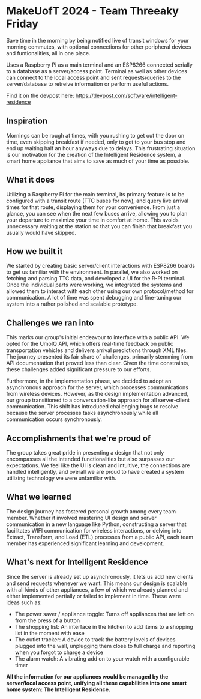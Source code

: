 # MakeUofT 2024 - Team Threeaky Friday

Save time in the morning by being notified live of transit windows for your morning commutes, with optional connections for other peripheral devices and funtionalities, all in one place.

Uses a Raspberry Pi as a main terminal and an ESP8266 connected serially to a database as a server/access point. Terminal as well as other devices can connect to the local access point and sent requests/queries to the server/database to retreive information or perform useful actions.

Find it on the devpost here: https://devpost.com/software/intelligent-residence

## Inspiration
Mornings can be rough at times, with you rushing to get out the door on time, even skipping breakfast if needed, only to get to your bus stop and end up waiting half an hour anyways due to delays. This frustrating situation is our motivation for the creation of the Intelligent Residence system, a smart home appliance that aims to save as much of your time as possible.

## What it does
Utilizing a Raspberry Pi for the main terminal, its primary feature is to be configured with a transit route (TTC  buses for now), and query live arrival times for that route, displaying them for your convenience. From just a glance, you can see when the next few buses arrive, allowing you to plan your departure to maximize your time in comfort at home. This avoids unnecessary waiting at the station so that you can finish that breakfast you usually would have skipped.

## How we built it
We started by creating basic server/client interactions with ESP8266 boards to get us familiar with the environment. In parallel, we also worked on fetching and parsing TTC data, and developed a UI for the R-PI terminal. Once the individual parts were working, we integrated the systems and allowed them to interact with each other using our own protocol/method for communication. A lot of time was spent debugging and fine-tuning our system into a rather polished and scalable prototype.

## Challenges we ran into
This marks our group's initial endeavour to interface with a public API. We opted for the UmoIQ API, which offers real-time feedback on public transportation vehicles and delivers arrival predictions through XML files. The journey presented its fair share of challenges, primarily stemming from API documentation that proved less than clear. Given the time constraints, these challenges added significant pressure to our efforts.

Furthermore, in the implementation phase, we decided to adopt an asynchronous approach for the server, which processes communications from wireless devices. However, as the design implementation advanced, our group transitioned to a conversation-like approach for all server-client communication. This shift has introduced challenging bugs to resolve because the server processes tasks asynchronously while all communication occurs synchronously.

## Accomplishments that we're proud of
The group takes great pride in presenting a design that not only encompasses all the intended functionalities but also surpasses our expectations. We feel like the UI is clean and intuitive, the connections are handled intelligently, and overall we are proud to have created a system utilizing technology we were unfamiliar with.

## What we learned
The design journey has fostered personal growth among every team member. Whether it involved mastering UI design and server communication in a new language like Python, constructing a server that facilitates WIFI communication for wireless interactions, or delving into Extract, Transform, and Load (ETL) processes from a public API, each team member has experienced significant learning and development. 

## What's next for Intelligent Residence
Since the server is already set up asynchronously, it lets us add new clients and send requests whenever we want. This means our design is scalable with all kinds of other appliances, a few of which we already planned and either implemented partially or failed to implement in time. These were ideas such as:
- The power saver / appliance toggle: Turns off appliances that are left on from the press of a button
- The shopping list: An interface in the kitchen to add items to a shopping list in the moment with ease
- The outlet tracker: A device to track the battery levels of devices plugged into the wall, unplugging them close to full charge and reporting when you forgot to charge a device
- The alarm watch: A vibrating add on to your watch with a configurable timer

**All the information for our appliances would be managed by the server/local access point, unifying all these capabilities into one smart home system: The Intelligent Residence.**